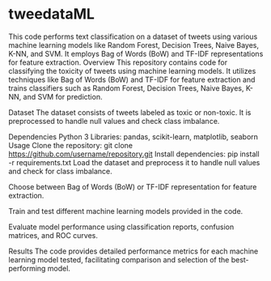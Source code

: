 # tweedataML
This code performs text classification on a dataset of tweets using various machine learning models like Random Forest, Decision Trees, Naive Bayes, K-NN, and SVM. It employs Bag of Words (BoW) and TF-IDF representations for feature extraction.
Overview
This repository contains code for classifying the toxicity of tweets using machine learning models. It utilizes techniques like Bag of Words (BoW) and TF-IDF for feature extraction and trains classifiers such as Random Forest, Decision Trees, Naive Bayes, K-NN, and SVM for prediction.

Dataset
The dataset consists of tweets labeled as toxic or non-toxic. It is preprocessed to handle null values and check class imbalance.

Dependencies
Python 3
Libraries: pandas, scikit-learn, matplotlib, seaborn
Usage
Clone the repository:
git clone https://github.com/username/repository.git
Install dependencies:
pip install -r requirements.txt
Load the dataset and preprocess it to handle null values and check for class imbalance.

Choose between Bag of Words (BoW) or TF-IDF representation for feature extraction.

Train and test different machine learning models provided in the code.

Evaluate model performance using classification reports, confusion matrices, and ROC curves.

Results
The code provides detailed performance metrics for each machine learning model tested, facilitating comparison and selection of the best-performing model.
